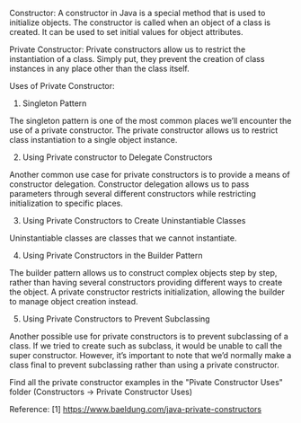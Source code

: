 Constructor:
A constructor in Java is a special method that is used to initialize objects. The constructor is called when an object of a class is created. It can be used to set initial values for object attributes.

Private Constructor:
Private constructors allow us to restrict the instantiation of a class. Simply put, they prevent the creation of class instances in any place other than the class itself.

Uses of Private Constructor:

1. Singleton Pattern

The singleton pattern is one of the most common places we’ll encounter the use of a private constructor. The private constructor allows us to restrict class instantiation to a single object instance.

2. Using Private constructor to Delegate Constructors

Another common use case for private constructors is to provide a means of constructor delegation. Constructor delegation allows us to pass parameters through several different constructors while restricting initialization to specific places.

3. Using Private Constructors to Create Uninstantiable Classes

Uninstantiable classes are classes that we cannot instantiate.

4. Using Private Constructors in the Builder Pattern

The builder pattern allows us to construct complex objects step by step, rather than having several constructors providing different ways to create the object. A private constructor restricts initialization, allowing the builder to manage object creation instead.

5. Using Private Constructors to Prevent Subclassing

Another possible use for private constructors is to prevent subclassing of a class. If we tried to create such as subclass, it would be unable to call the super constructor. However, it’s important to note that we’d normally make a class final to prevent subclassing rather than using a private constructor.

Find all the private constructor examples in the "Pivate Constructor Uses" folder (Constructors -> Private Constructor Uses)


Reference:
[1] https://www.baeldung.com/java-private-constructors
